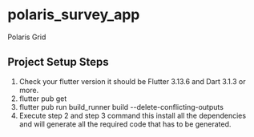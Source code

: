 # polaris_survey_app

Polaris Grid

## Project Setup Steps
1. Check your flutter version it should be Flutter 3.13.6 and Dart 3.1.3 or more.
2. flutter pub get
3. flutter pub run build_runner build --delete-conflicting-outputs
4. Execute step 2 and step 3 command this install all the dependencies and will generate all the required code that has to be generated. 

